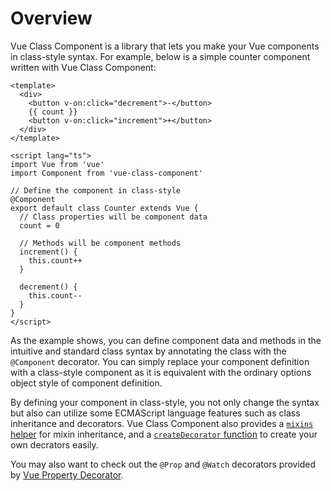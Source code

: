 # Overview

Vue Class Component is a library that lets you make your Vue components in class-style syntax. For example, below is a simple counter component written with Vue Class Component:

```vue
<template>
  <div>
    <button v-on:click="decrement">-</button>
    {{ count }}
    <button v-on:click="increment">+</button>
  </div>
</template>

<script lang="ts">
import Vue from 'vue'
import Component from 'vue-class-component'

// Define the component in class-style
@Component
export default class Counter extends Vue {
  // Class properties will be component data
  count = 0

  // Methods will be component methods
  increment() {
    this.count++
  }

  decrement() {
    this.count--
  }
}
</script>
```

As the example shows, you can define component data and methods in the intuitive and standard class syntax by annotating the class with the `@Component` decorator. You can simply replace your component definition with a class-style component as it is equivalent with the ordinary options object style of component definition.

By defining your component in class-style, you not only change the syntax but also can utilize some ECMAScript language features such as class inheritance and decorators. Vue Class Component also provides a [`mixins` helper](guide/extend-and-mixins.md#Mixins) for mixin inheritance, and a [`createDecorator` function](guide/custom-decorators.md) to create your own decrators easily.

You may also want to check out the `@Prop` and `@Watch` decorators provided by [Vue Property Decorator](https://github.com/kaorun343/vue-property-decorator).
